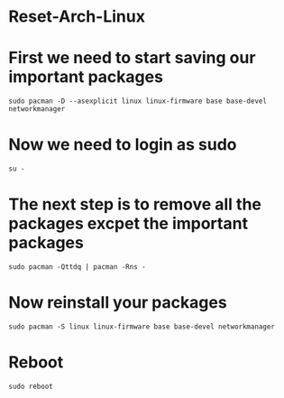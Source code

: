 # Reset-Arch-Linux

# First we need to start saving our important packages

```console
sudo pacman -D --asexplicit linux linux-firmware base base-devel networkmanager
```

# Now we need to login as sudo
```console
su -
```

# The next step is to remove all the packages excpet the important packages
```console
sudo pacman -Qttdq | pacman -Rns -
```

# Now reinstall your packages

```console
sudo pacman -S linux linux-firmware base base-devel networkmanager
```

# Reboot
```console
sudo reboot
````
